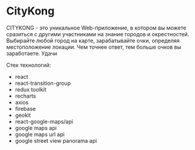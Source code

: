 # CityKong

CITYKONG - это уникальное Web-приложение, в котором вы можете сразиться с другими участниками на знание городов и окрестностей. Выбирайте любой город на карте, зарабатывайте очки, определяя местоположение локации. Чем точнее ответ, тем больше очков вы заработаете. Удачи

Стек технологий: 

- react 
- react-transition-group
- redux toolkit
- recharts
- axios 
- firebase 
- geokit
- react-google-maps/api
- google maps api
- google maps url api
- google street view panorama api
